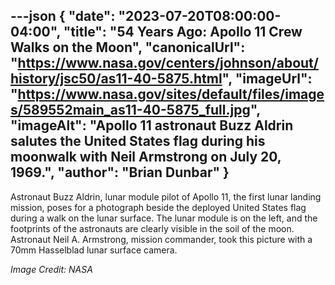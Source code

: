 ---json
{
  "date": "2023-07-20T08:00:00-04:00",
  "title": "54 Years Ago: Apollo 11 Crew Walks on the Moon",
  "canonicalUrl": "https://www.nasa.gov/centers/johnson/about/history/jsc50/as11-40-5875.html",
  "imageUrl": "https://www.nasa.gov/sites/default/files/images/589552main_as11-40-5875_full.jpg",
  "imageAlt": "Apollo 11 astronaut Buzz Aldrin salutes the United States flag during his moonwalk with Neil Armstrong on July 20, 1969.",
  "author": "Brian Dunbar"
}
---

Astronaut Buzz Aldrin, lunar module pilot of Apollo 11, the first lunar landing mission, poses for a photograph beside the deployed United States flag during a walk on the lunar surface. The lunar module is on the left, and the footprints of the astronauts are clearly visible in the soil of the moon. Astronaut Neil A. Armstrong, mission commander, took this picture with a 70mm Hasselblad lunar surface camera.

_Image Credit: NASA_
